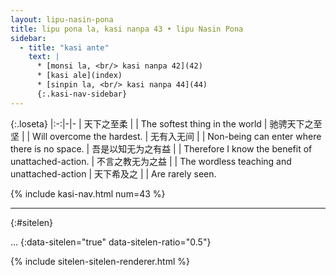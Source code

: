 ```yaml
---
layout: lipu-nasin-pona
title: lipu pona la, kasi nanpa 43 • lipu Nasin Pona
sidebar:
  - title: "kasi ante"
    text: |
      * [monsi la, <br/> kasi nanpa 42](42)
      * [kasi ale](index)
      * [sinpin la, <br/> kasi nanpa 44](44)
      {:.kasi-nav-sidebar}
---
```


{:.loseta}
|:-:|-|-
| 天下之至柔             |  | The softest thing in the world
| 驰骋<wbr/>天下之至坚   |  | Will overcome the hardest.
| 无有入无间             |  | Non-being can enter where there is no space.
| 吾是以知无为之有益     |  | Therefore I know the benefit of unattached-action.
| 不言之教<wbr/>无为之益 |  | The wordless teaching and unattached-action
| 天下希及之             |  | Are rarely seen.

{% include kasi-nav.html num=43 %}

-------
{:#sitelen}

...
{:data-sitelen="true" data-sitelen-ratio="0.5"}

{% include sitelen-sitelen-renderer.html %}
